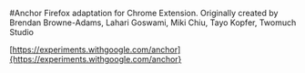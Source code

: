 #Anchor
Firefox adaptation for Chrome Extension. Originally created by Brendan Browne-Adams, Lahari Goswami, Miki Chiu, Tayo Kopfer, Twomuch Studio

[https://experiments.withgoogle.com/anchor]{https://experiments.withgoogle.com/anchor}